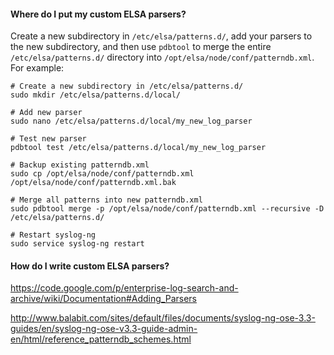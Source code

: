 #### Where do I put my custom ELSA parsers? ####
Create a new subdirectory in `/etc/elsa/patterns.d/`, add your parsers to the new subdirectory, and then use `pdbtool` to merge the entire `/etc/elsa/patterns.d/` directory into `/opt/elsa/node/conf/patterndb.xml`.  For example:
```
# Create a new subdirectory in /etc/elsa/patterns.d/
sudo mkdir /etc/elsa/patterns.d/local/

# Add new parser
sudo nano /etc/elsa/patterns.d/local/my_new_log_parser

# Test new parser
pdbtool test /etc/elsa/patterns.d/local/my_new_log_parser

# Backup existing patterndb.xml
sudo cp /opt/elsa/node/conf/patterndb.xml /opt/elsa/node/conf/patterndb.xml.bak

# Merge all patterns into new patterndb.xml
sudo pdbtool merge -p /opt/elsa/node/conf/patterndb.xml --recursive -D /etc/elsa/patterns.d/

# Restart syslog-ng
sudo service syslog-ng restart
```

#### How do I write custom ELSA parsers? ####

https://code.google.com/p/enterprise-log-search-and-archive/wiki/Documentation#Adding_Parsers

http://www.balabit.com/sites/default/files/documents/syslog-ng-ose-3.3-guides/en/syslog-ng-ose-v3.3-guide-admin-en/html/reference_patterndb_schemes.html